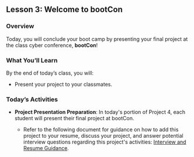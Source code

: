 ## Lesson 3: Welcome to bootCon
 
### Overview

Today, you will conclude your boot camp by presenting your final project at the class cyber conference, **bootCon**!
 
### What You’ll Learn
 
By the end of today’s class, you will:
 
* Present your project to your classmates.

### Today’s Activities

* **Project Presentation Preparation**: In today's portion of Project 4, each student will present their final project at bootCon.

    * Refer to the following document for guidance on how to add this project to your resume, discuss your project, and answer potential interview questions regarding this project's activities: [Interview and Resume Guidance](https://docs.google.com/document/d/1SS-cjIY51IxV4OtF8qcmjihUewd0d-He-oqvr5vy8qc/edit?usp=sharing).